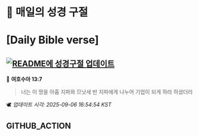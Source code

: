 # 🙏 매일의 성경 구절
# [Daily Bible verse]
## [![README에 성경구절 업데이트](https://github.com/DONGSUKA/first_test/actions/workflows/update-readme-bible.yml/badge.svg)](https://github.com/DONGSUKA/first_test/actions/workflows/update-readme-bible.yml)
<!-- START_BIBLE_VERSE -->
📖 **여호수아 13:7**
> 너는 이 땅을 아홉 지파와 므낫세 반 지파에게 나누어 기업이 되게 하라 하셨더라

🕊️ _업데이트 시각: 2025-09-06 16:54:54 KST_
  <!-- END_BIBLE_VERSE -->
## GITHUB_ACTION
